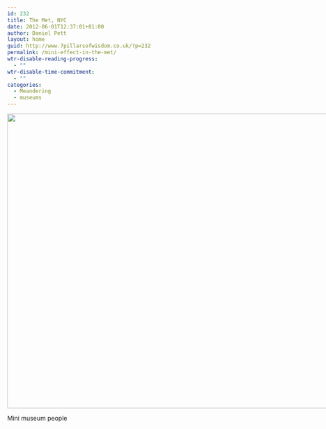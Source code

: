 ```yaml
---
id: 232
title: The Met, NYC
date: 2012-06-01T12:37:01+01:00
author: Daniel Pett
layout: home
guid: http://www.7pillarsofwisdom.co.uk/?p=232
permalink: /mini-effect-in-the-met/
wtr-disable-reading-progress:
  - ""
wtr-disable-time-commitment:
  - ""
categories:
  - Meandering
  - museums
---
```

<div style="width: 1034px" class="wp-caption alignnone">
  <img src="https://farm9.staticflickr.com/8025/7346437438_a1bfc72a30_b.jpg" alt="" width="1024" height="678" />
  
  <p class="wp-caption-text">
    Mini museum people
  </p>
</div>